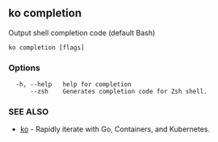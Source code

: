 ## ko completion

Output shell completion code (default Bash)

```
ko completion [flags]
```

### Options

```
  -h, --help   help for completion
      --zsh    Generates completion code for Zsh shell.
```

### SEE ALSO

* [ko](ko.md)	 - Rapidly iterate with Go, Containers, and Kubernetes.

